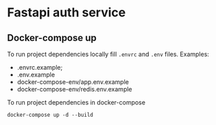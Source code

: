 # Fastapi auth service

Docker-compose up
-------------------------------
To run project dependencies locally fill `.envrc` and `.env` files. 
Examples:
- .envrc.example; 
- .env.example
- docker-compose-env/app.env.example
- docker-compose-env/redis.env.example

To run project dependencies in docker-compose

    docker-compose up -d --build

